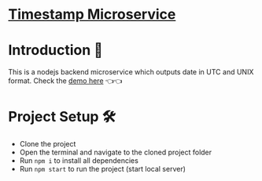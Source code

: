 
# [Timestamp Microservice](https://www.freecodecamp.org/learn/apis-and-microservices/apis-and-microservices-projects/timestamp-microservice)

# Introduction 🎅
This is a nodejs backend microservice which outputs date in UTC and UNIX format.
Check the [demo here](https://my-proj-timestamp.glitch.me/) 👈👈

# Project Setup 🛠
- Clone the project
- Open the terminal and navigate to the cloned project folder
- Run ```npm i``` to install all dependencies
- Run ```npm start``` to run the project (start local server)
